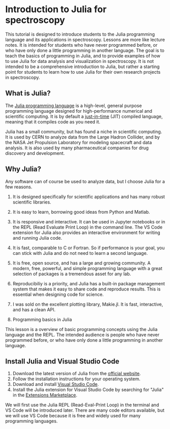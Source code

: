 # Introduction to Julia for spectroscopy

This tutorial is designed to introduce students to the Julia programming language and its applications in spectroscopy.
Lessons are more like lecture notes.
It is intended for students who have never programmed before, or who have only done a little programming in another language. The goal is to teach the basics of programming in Julia, and to provide examples of how to use Julia for data analysis and visualization in spectroscopy.
It is not intended to be a comprehensive introduction to Julia, but rather a starting point for students to learn how to use Julia for their own research projects in spectroscopy.


## What is Julia?
The [Julia programming language](https://en.wikipedia.org/wiki/Julia_(programming_language)) is a high-level, general purpose programming language designed for high-performance numerical and scientific computing.
It is by default a [just-in-time](https://en.wikipedia.org/wiki/Just-in-time_compilation) (JIT) compiled language, meaning that it compiles code as you need it.

Julia has a small community, but has found a niche in scientific computing.
It is used by CERN to analyze data from the Large Hadron Collider, and by the NASA Jet Propulsion Laboratory for modeling spacecraft and data analysis.
It is also used by many pharmaceutical companies for drug discovery and development.



## Why Julia?
Any software can of course be used to analyze data, but I choose Julia for a few reasons.

1. It is designed specifically for scientific applications and has many robust scientific libraries.
2. It is easy to learn, borrowing good ideas from Python and Matlab.
3. It is responsive and interactive. It can be used in Jupyter notebooks or in the REPL (Read Evaluate Print Loop) in the command line. The VS Code extension for Julia also provides an interactive environment for writing and running Julia code.
4. It is fast, comparable to C or Fortran. So if performance is your goal, you can stick with Julia and do not need to learn a second language.
5. It is free, open source, and has a large and growing community. A modern, free, powerful, and simple programming language with a great selection of packages is a tremendous asset for any lab.
6. Reproducibiliy is a priority, and Julia has a built-in package management system that makes it easy to share code and reproduce results. This is essential when designing code for science.
7. I was sold on the excellent plotting library, Makie.jl. It is fast, interactive, and has a clean API.

1. Programming basics in Julia

This lesson is a overview of basic programming concepts using the Julia language and the REPL.
The intended audience is people who have never programmed before, or who have only done a little programming in another language.


## Install Julia and Visual Studio Code
1. Download the latest version of Julia from the [official website](https://julialang.org/downloads/).
2. Follow the installation instructions for your operating system.
3. Download and install [Visual Studio Code](https://code.visualstudio.com/).
4. Install the Julia extension for Visual Studio Code by searching for "Julia" in the [Extensions Marketplace](https://marketplace.visualstudio.com/items?itemName=julialang.language-julia).


We will first use the Julia REPL (Read-Eval-Print Loop) in the terminal and VS Code will be introduced later.
There are many code editors available, but we will use VS Code because it is free and widely used for many programming languages.
